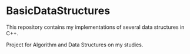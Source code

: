 # BasicDataStructures
This repository contains my implementations of several data structures in C++.

Project for Algorithm and Data Structures on my studies.
